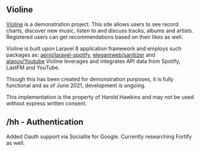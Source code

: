 ## Violine

<a href="https://www.haroldhawkins/mudb/public">Violine</a> is a demonstration project. This site allows users to see record charts, discover new music, listen to and discuss tracks, albums and artists. Registered users can get recommendations based on their likes as well.

Violine is built upon Laravel 8 application framework and employs such packages as: <a href="https://github.com/aerni/laravel-spotify">aerni/laravel-spotify</a>, <a href="https://github.com/elegantweb/sanitizer">elegantweb/sanitizer</a> and <a href="https://github.com/alaouy/Youtube">alaouy/Youtube</a>
Violine leverages and integrates API data from Spotify, LastFM and YouTube.

Though this has been created for demonstration purposes, it is fully functional and as of June 2021, development is ongoing. 

This implementation is the property of Harold Hawkins and may not be used without express written consent.



## /hh - Authentication

Added Oauth support via Socialite for Google. Currently researching Fortify as well.